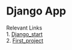 # Django App

Relevant Links  
    1. [Django_start](https://www.djangoproject.com/start/)    
    2. [First_project](https://docs.djangoproject.com/en/2.2/intro/tutorial01/)

